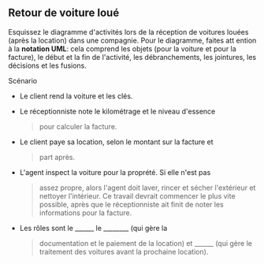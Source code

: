 ## Retour de voiture loué


Esquissez le diagramme d'activités lors de la réception de voitures
louées (après la location) dans une compagnie. Pour le diagramme, faites
att ention à la **notation UML**: cela comprend les objets (pour la
voiture et pour la facture), le début et la fin de l'activité, les
débranchements, les jointures, les décisions et les fusions.

Scénario

-   Le client rend la voiture et les clés.

-   Le réceptionniste note le kilométrage et le niveau d'essence
    > pour calculer la facture.

-   Le client paye sa location, selon le montant sur la facture et
    > part après.

-   L'agent inspect la voiture pour la proprété. Si elle n'est pas
    > assez propre, alors l'agent doit laver, rincer et sécher
    > l'extérieur et nettoyer l'intérieur. Ce travail devrait
    > commencer le plus vite possible, après que le réceptionniste
    > ait finit de noter les informations pour la facture.

-   Les rôles sont le \_\_\_\_\_\_ le \_\_\_\_\_\_\_\_ (qui gère la
    > documentation et le paiement de la location) et \_\_\_\_\_\_ (qui
    > gère le traitement des voitures avant la prochaine location).

